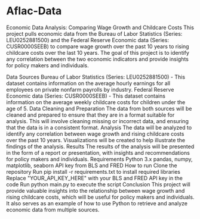 # Aflac-Data
Economic Data Analysis: Comparing Wage Growth and Childcare Costs
This project pulls economic data from the Bureau of Labor Statistics (Series: LEU0252881500) and the Federal Reserve Economic data (Series: CUSR0000SEEB) to compare wage growth over the past 10 years to rising childcare costs over the last 10 years. The goal of this project is to identify any correlation between the two economic indicators and provide insights for policy makers and individuals.

Data Sources
Bureau of Labor Statistics (Series: LEU0252881500) - This dataset contains information on the average hourly earnings for all employees on private nonfarm payrolls by industry.
Federal Reserve Economic data (Series: CUSR0000SEEB) - This dataset contains information on the average weekly childcare costs for children under the age of 5.
Data Cleaning and Preparation
The data from both sources will be cleaned and prepared to ensure that they are in a format suitable for analysis. This will involve cleaning missing or incorrect data, and ensuring that the data is in a consistent format.
Analysis
The data will be analyzed to identify any correlation between wage growth and rising childcare costs over the past 10 years.
Visualizations will be created to help illustrate the findings of the analysis.
Results
The results of the analysis will be presented in the form of a report or presentation, with insights and recommendations for policy makers and individuals.
Requirements
Python 3.x
pandas, numpy, matplotlib, seaborn
API key from BLS and FRED
How to run
Clone the repository
Run pip install -r requirements.txt to install required libraries
Replace "YOUR_API_KEY_HERE" with your BLS and FRED API key in the code
Run python main.py to execute the script
Conclusion
This project will provide valuable insights into the relationship between wage growth and rising childcare costs, which will be useful for policy makers and individuals. It also serves as an example of how to use Python to retrieve and analyze economic data from multiple sources.

